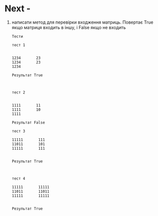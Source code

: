 # Next -

1)  написати метод для перевірки входження матриць. Повертає True якщо матриця входить в іншу, і False якщо не входить

        Тести

        тест 1


        1234       23
        1234       23
        1234

        Результат True



        тест 2


        1111       11
        1111       10
        1111

        Результат False

        тест 3

        11111       111
        11011       101
        11111       111


        Результат True



        тест 4

        11111       11111
        11011       11011
        11111       11111


        Результат True